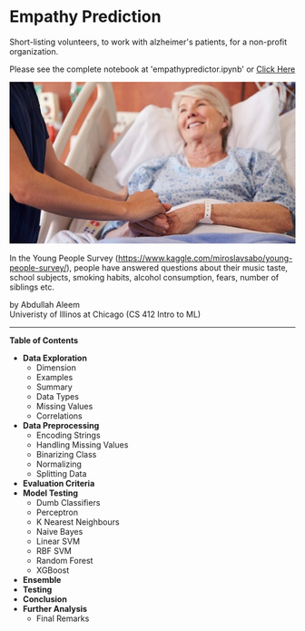 # Empathy Prediction

Short-listing volunteers, to work with alzheimer's patients, for a non-profit organization. <br>

Please see the complete notebook at 'empathypredictor.ipynb' or [Click Here](https://github.com/abaleem/empathy-detector/blob/master/empathypredictor.ipynb)

![empathy](cover.jpg "Can we predict empathy?")

In the Young People Survey (https://www.kaggle.com/miroslavsabo/young-people-survey/), people have answered questions about their music taste, school subjects, smoking habits, alcohol consumption, fears, number of siblings etc.

by Abdullah Aleem <br>
Univeristy of Illinos at Chicago (CS 412 Intro to ML)


---

**Table of Contents**

* **Data Exploration**
    * Dimension
    * Examples
    * Summary
    * Data Types
    * Missing Values
    * Correlations
* **Data Preprocessing**
    * Encoding Strings
    * Handling Missing Values
    * Binarizing Class
    * Normalizing
    * Splitting Data
* **Evaluation Criteria**
* **Model Testing**
    * Dumb Classifiers
    * Perceptron
    * K Nearest Neighbours
    * Naive Bayes
    * Linear SVM
    * RBF SVM
    * Random Forest
    * XGBoost
* **Ensemble**
* **Testing**
* **Conclusion**
* **Further Analysis**
    * Final Remarks
    
